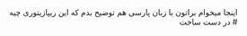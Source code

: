 
<div dir="rtl">
اینجا میخوام براتون با زبان پارسی هم توضیح بدم که این ریپازیتوری چیه
</div>


<div dir="rtl">
# در دست ساخت 
</div>
